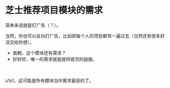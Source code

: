 # 芝士推荐项目模块的需求

简单来说就是打广告（？）。

当然，你也可以反向打广告，比如把每个人的项目都骂一遍过去（当然还有很多好活交给你想）。
<br>
* 我朝，这个模块还有需求？
* 好好好，唯一的需求就是提供首页的链接。

<br><br>
u1s1，这可能是所有模块当中需求最低的了。